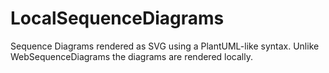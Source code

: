 # LocalSequenceDiagrams
Sequence Diagrams rendered as SVG using a PlantUML-like syntax.  Unlike WebSequenceDiagrams the diagrams are rendered locally.
